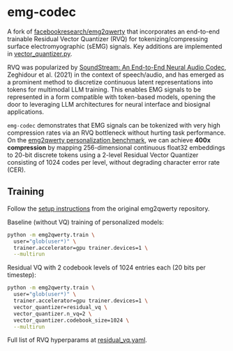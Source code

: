 # emg-codec

A fork of [facebookresearch/emg2qwerty](https://github.com/facebookresearch/emg2qwerty) that incorporates an end-to-end trainable Residual Vector Quantizer (RVQ) for tokenizing/compressing surface electromyographic (sEMG) signals. Key additions are implemented in [vector_quantizer.py](emg2qwerty/vector_quantizer.py).

RVQ was popularized by [SoundStream: An End-to-End Neural Audio Codec](https://arxiv.org/abs/2107.03312), Zeghidour et al. (2021) in the context of speech/audio, and has emerged as a prominent method to discretize continuous latent representations into tokens for multimodal LLM training. This enables EMG signals to be represented in a form compatible with token-based models, opening the door to leveraging LLM architectures for neural interface and biosignal applications.

`emg-codec` demonstrates that EMG signals can be tokenized with very high compression rates via an RVQ bottleneck without hurting task performance. On the [emg2qwerty personalization benchmark](https://arxiv.org/abs/2410.20081), we can achieve **400x compression** by mapping 256-dimensional continuous float32 embeddings to 20-bit discrete tokens using a 2-level Residual Vector Quantizer consisting of 1024 codes per level, without degrading character error rate (CER).

## Training

Follow the [setup instructions](https://github.com/facebookresearch/emg2qwerty#setup) from the original emg2qwerty repository.

Baseline (without VQ) training of personalized models:

```bash
python -m emg2qwerty.train \
  user="glob(user*)" \
  trainer.accelerator=gpu trainer.devices=1 \
  --multirun
```

Residual VQ with 2 codebook levels of 1024 entries each (20 bits per timestep):

```bash
python -m emg2qwerty.train \
  user="glob(user*)" \
  trainer.accelerator=gpu trainer.devices=1 \
  vector_quantizer=residual_vq \
  vector_quantizer.n_vq=2 \
  vector_quantizer.codebook_size=1024 \
  --multirun
```

Full list of RVQ hyperparams at [residual_vq.yaml](config/vector_quantizer/residual_vq.yaml).
